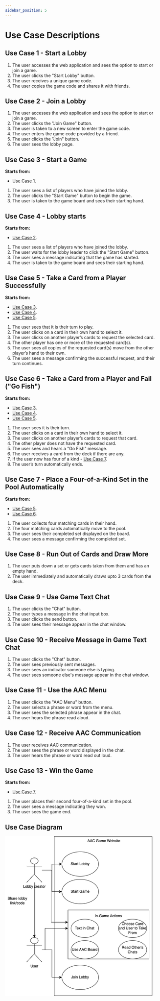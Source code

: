 ```yaml
---
sidebar_position: 5
---
```


# Use Case Descriptions
## **Use Case 1 - Start a Lobby**
1. The user accesses the web application and sees the option to start or join a game.
2. The user clicks the "Start Lobby" button.
3. The user receives a unique game code.
4. The user copies the game code and shares it with friends.

## **Use Case 2 - Join a Lobby**
1. The user accesses the web application and sees the option to start or join a game.
2. The user clicks the "Join Game" button.
3. The user is taken to a new screen to enter the game code.
4. The user enters the game code provided by a friend.
5. The user clicks the "Join" button.
6. The user sees the lobby page.

## **Use Case 3 - Start a Game**
**Starts from:**
* [Use Case 1](#use-case-1---start-a-lobby).

1. The user sees a list of players who have joined the lobby.
2. The user clicks the "Start Game" button to begin the game.
3. The user is taken to the game board and sees their starting hand.

## **Use Case 4 - Lobby starts**
**Starts from:**
* [Use Case 2](#use-case-2---join-a-lobby).

1. The user sees a list of players who have joined the lobby.
2. The user waits for the lobby leader to click the "Start Game" button.
3. The user sees a message indicating that the game has started.
4. The user is taken to the game board and sees their starting hand.

## **Use Case 5 - Take a Card from a Player Successfully**
**Starts from:**
* [Use Case 3](#use-case-3---start-a-game).
* [Use Case 4](#use-case-4---be-in-a-lobby-that-started).
* [Use Case 5](#use-case-5---take-a-card-from-a-player-successfully).

1. The user sees that it is their turn to play.
2. The user clicks on a card in their own hand to select it.
3. The user clicks on another player’s cards to request the selected card.
4. The other player has one or more of the requested card(s).
5. The user sees all copies of the requested card(s) move from the other player’s hand to their own.
6. The user sees a message confirming the successful request, and their turn continues.

## **Use Case 6 - Take a Card from a Player and Fail ("Go Fish")**
**Starts from:**
* [Use Case 3](#use-case-3---start-a-game).
* [Use Case 4](#use-case-4---be-in-a-lobby-that-started).
* [Use Case 5](#use-case-5---take-a-card-from-a-player-successfully).

1. The user sees it is their turn.
2. The user clicks on a card in their own hand to select it.
3. The user clicks on another player’s cards to request that card.
4. The other player does not have the requested card.
5. The user sees and hears a "Go Fish" message.
6. The user receives a card from the deck if there are any.
7. If the user now has four of a kind - [Use Case 7](#use-case-7---place-a-four-of-a-kind-set-in-the-pool-automatically).
8. The user’s turn automatically ends.


## **Use Case 7 - Place a Four-of-a-Kind Set in the Pool Automatically**
**Starts from:**
* [Use Case 5](#use-case-5---take-a-card-from-a-player-successfully).
* [Use Case 6](#use-case-6---take-a-card-from-a-player-and-fail-go-fish).

1. The user collects four matching cards in their hand.
2. The four matching cards automatically move to the pool.
3. The user sees their completed set displayed on the board.
4. The user sees a message confirming the completed set.

## **Use Case 8 - Run Out of Cards and Draw More**

1. The user puts down a set or gets cards taken from them and has an empty hand.
2. The user immediately and automatically draws upto 3 cards from the deck.

## **Use Case 9 - Use Game Text Chat**
1. The user clicks the "Chat" button.
2. The user types a message in the chat input box.
3. The user clicks the send button.
4. The user sees their message appear in the chat window.

## **Use Case 10 - Receive Message in Game Text Chat**
1. The user clicks the "Chat" button.
2. The user sees previously sent messages.
3. The user sees an indicator someone else is typing.
4. The user sees someone else's message appear in the chat window.

## **Use Case 11 - Use the AAC Menu**
1. The user clicks the "AAC Menu" button.
2. The user selects a phrase or word from the menu.
3. The user sees the selected phrase appear in the chat.
4. The user hears the phrase read aloud.

## **Use Case 12 - Receive AAC Communication**
1. The user receives AAC communication.
2. The user sees the phrase or word displayed in the chat.
3. The user hears the phrase or word read out loud.

## **Use Case 13 - Win the Game**
**Starts from:**
* [Use Case 7](#use-case-7---place-a-four-of-a-kind-set-in-the-pool-automatically).

1. The user places their second four-of-a-kind set in the pool.
2. The user sees a message indicating they won.
3. The user sees the game end.

## **Use Case Diagram**
![Use Case Diagram](../../static/img/Usecase.drawio.png)
